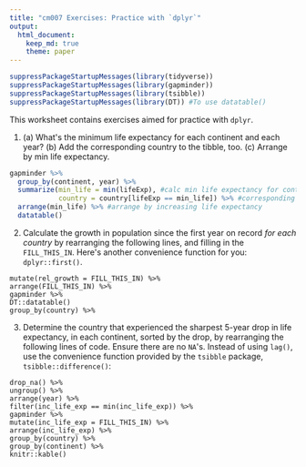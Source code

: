 ```yaml
---
title: "cm007 Exercises: Practice with `dplyr`"
output: 
  html_document:
    keep_md: true
    theme: paper
---
```


<!---The following chunk allows errors when knitting--->




```r
suppressPackageStartupMessages(library(tidyverse))
suppressPackageStartupMessages(library(gapminder))
suppressPackageStartupMessages(library(tsibble))
suppressPackageStartupMessages(library(DT)) #To use datatable()
```


This worksheet contains exercises aimed for practice with `dplyr`. 


1. (a) What's the minimum life expectancy for each continent and each year? (b) Add the corresponding country to the tibble, too. (c) Arrange by min life expectancy.


```r
gapminder %>% 
  group_by(continent, year) %>% 
  summarize(min_life = min(lifeExp), #calc min life expectancy for continent/year
            country = country[lifeExp == min_life]) %>% #corresponding country
  arrange(min_life) %>% #arrange by increasing life expectancy
  datatable()
```

<!--html_preserve--><div id="htmlwidget-c6ae897a5be4faebe9d5" style="width:100%;height:auto;" class="datatables html-widget"></div>
<script type="application/json" data-for="htmlwidget-c6ae897a5be4faebe9d5">{"x":{"filter":"none","data":[["1","2","3","4","5","6","7","8","9","10","11","12","13","14","15","16","17","18","19","20","21","22","23","24","25","26","27","28","29","30","31","32","33","34","35","36","37","38","39","40","41","42","43","44","45","46","47","48","49","50","51","52","53","54","55","56","57","58","59","60"],["Africa","Asia","Africa","Asia","Asia","Africa","Asia","Africa","Asia","Africa","Africa","Africa","Asia","Africa","Americas","Africa","Africa","Africa","Asia","Africa","Americas","Asia","Asia","Asia","Asia","Americas","Europe","Asia","Americas","Americas","Europe","Americas","Americas","Europe","Americas","Europe","Americas","Americas","Europe","Americas","Europe","Americas","Europe","Europe","Europe","Europe","Oceania","Oceania","Europe","Oceania","Oceania","Europe","Oceania","Oceania","Oceania","Oceania","Oceania","Oceania","Oceania","Oceania"],[1992,1952,1952,1957,1977,1957,1962,1962,1967,1967,1972,1997,1972,1977,1952,1982,2002,2007,1982,1987,1957,1987,1992,1997,2002,1962,1952,2007,1967,1972,1957,1977,1982,1962,1987,1967,1992,1997,1972,2002,1977,2007,1982,1987,1992,1997,1952,1957,2002,1962,1967,2007,1972,1977,1982,1987,1992,1997,2002,2007],[23.599,28.801,30,30.332,31.22,31.57,31.997,32.767,34.02,34.113,35.4,36.087,36.088,36.788,37.579,38.445,39.193,39.613,39.854,39.906,40.696,40.822,41.674,41.763,42.129,43.428,43.585,43.828,45.032,46.714,48.079,49.923,51.461,52.098,53.636,54.336,55.089,56.671,57.005,58.137,59.507,60.916,61.036,63.108,66.146,68.835,69.12,70.26,70.845,70.93,71.1,71.777,71.89,72.22,73.84,74.32,76.33,77.55,79.11,80.204],["Rwanda","Afghanistan","Gambia","Afghanistan","Cambodia","Sierra Leone","Afghanistan","Sierra Leone","Afghanistan","Sierra Leone","Sierra Leone","Rwanda","Afghanistan","Sierra Leone","Haiti","Sierra Leone","Zambia","Swaziland","Afghanistan","Angola","Haiti","Afghanistan","Afghanistan","Afghanistan","Afghanistan","Bolivia","Turkey","Afghanistan","Bolivia","Bolivia","Turkey","Haiti","Haiti","Turkey","Haiti","Turkey","Haiti","Haiti","Turkey","Haiti","Turkey","Haiti","Turkey","Turkey","Turkey","Turkey","Australia","New Zealand","Turkey","Australia","Australia","Turkey","New Zealand","New Zealand","New Zealand","New Zealand","New Zealand","New Zealand","New Zealand","New Zealand"]],"container":"<table class=\"display\">\n  <thead>\n    <tr>\n      <th> <\/th>\n      <th>continent<\/th>\n      <th>year<\/th>\n      <th>min_life<\/th>\n      <th>country<\/th>\n    <\/tr>\n  <\/thead>\n<\/table>","options":{"columnDefs":[{"className":"dt-right","targets":[2,3]},{"orderable":false,"targets":0}],"order":[],"autoWidth":false,"orderClasses":false}},"evals":[],"jsHooks":[]}</script><!--/html_preserve-->

2. Calculate the growth in population since the first year on record _for each country_ by rearranging the following lines, and filling in the `FILL_THIS_IN`. Here's another convenience function for you: `dplyr::first()`. 

```
mutate(rel_growth = FILL_THIS_IN) %>% 
arrange(FILL_THIS_IN) %>% 
gapminder %>% 
DT::datatable()
group_by(country) %>% 
```




3. Determine the country that experienced the sharpest 5-year drop in life expectancy, in each continent, sorted by the drop, by rearranging the following lines of code. Ensure there are no `NA`'s. Instead of using `lag()`, use the convenience function provided by the `tsibble` package, `tsibble::difference()`:

```
drop_na() %>% 
ungroup() %>% 
arrange(year) %>% 
filter(inc_life_exp == min(inc_life_exp)) %>% 
gapminder %>% 
mutate(inc_life_exp = FILL_THIS_IN) %>% 
arrange(inc_life_exp) %>% 
group_by(country) %>% 
group_by(continent) %>% 
knitr::kable()
```





